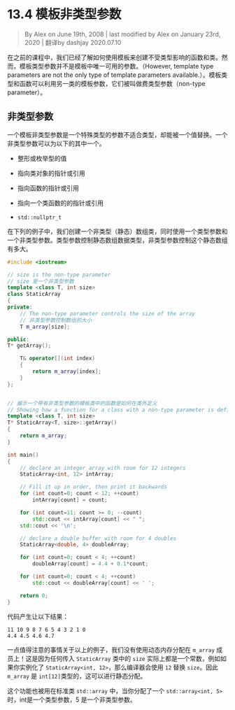 # 13.4 模板非类型参数

<!-- 13.4 — Template non-type parameters -->
> By Alex on June 19th, 2008 | last modified by Alex on January 23rd, 2020 | 翻译by dashjay 2020.07.10

<!-- In previous lessons, you’ve learned how to use template type parameters to create functions and classes that are type independent. However, template type parameters are not the only type of template parameters available. Template classes and functions can make use of another kind of template parameter known as a non-type parameter. -->

在之前的课程中，我们已经了解如何使用模板来创建不受类型影响的函数和类。然而，模板类型参数并不是模板中唯一可用的参数。（However, template type parameters are not the only type of template parameters available.）。模板类型和函数可以利用另一类的模板参数，它们被叫做费类型参数（non-type parameter）。

## 非类型参数

<!-- Non-type parameters -->

<!-- A template non-type parameter is a special type of parameter that does not substitute for a type, but is instead replaced by a value. A non-type parameter can be any of the following: -->

一个模板非类型参数是一个特殊类型的参数不适合类型，却能被一个值替换。一个非类型参数可以为以下的其中一个。

<!-- - A value that has an integral type or enumeration -->
- 整形或枚举型的值
<!-- - A pointer or reference to a class object -->
- 指向类对象的指针或引用
<!-- - A pointer or reference to a function -->
- 指向函数的指针或引用
<!-- - A pointer or reference to a class member function -->
- 指向一个类函数的的指针或引用
<!-- - std::nullptr_t -->
- `std::nullptr_t`

<!-- In the following example, we create a non-dynamic (static) array class that uses both a type parameter and a non-type parameter. The type parameter controls the data type of the static array, and the non-type parameter controls how large the static array is. -->

在下列的例子中，我们创建一个非类型（静态）数组类，同时使用一个类型参数和一个非类型参数。类型参数控制静态数组数据类型，非类型参数控制这个静态数组有多大。

```cpp
#include <iostream>

// size is the non-type parameter
// size 是一个非类型参数
template <class T, int size>
class StaticArray
{
private:
    // The non-type parameter controls the size of the array
    // 非类型参数控制数组的大小
    T m_array[size];

public:
T* getArray();

    T& operator[](int index)
    {
        return m_array[index];
    }
};


// 展示一个带有非类型参数的模板类中的函数是如何在类外定义
// Showing how a function for a class with a non-type parameter is defined outside of the class
template <class T, int size>
T* StaticArray<T, size>::getArray()
{
    return m_array;
}

int main()
{
    // declare an integer array with room for 12 integers
    StaticArray<int, 12> intArray;

    // Fill it up in order, then print it backwards
    for (int count=0; count < 12; ++count)
        intArray[count] = count;

    for (int count=11; count >= 0; --count)
        std::cout << intArray[count] << " ";
    std::cout << '\n';

    // declare a double buffer with room for 4 doubles
    StaticArray<double, 4> doubleArray;

    for (int count=0; count < 4; ++count)
        doubleArray[count] = 4.4 + 0.1*count;

    for (int count=0; count < 4; ++count)
        std::cout << doubleArray[count] << ' ';

    return 0;
}
```

<!-- This code produces the following: -->
代码产生让以下结果：

```text
11 10 9 8 7 6 5 4 3 2 1 0
4.4 4.5 4.6 4.7
```

<!-- One noteworthy thing about the above example is that we do not have to dynamically allocate the m_array member variable! This is because for any given instance of the StaticArray class, size is actually constant. For example, if you instantiate a StaticArray<int, 12>, the compiler replaces size with 12. Thus m_array is of type int[12], which can be allocated statically. -->

一点值得注意的事情关于以上的例子，我们没有使用动态内存分配在 `m_array` 成员上！这是因为任何传入 `StaticArray` 类中的 `size` 实际上都是一个常数，例如如果你实例化了 `StaticArray<int, 12>`，那么编译器会使用 `12` 替换 `size`。因此 `m_array` 是 `int[12]`类型的，这可以进行静态分配。

<!-- This functionality is used by the standard library class std::array. When you allocate a std::array<int, 5>, the int is a type parameter, and the 5 is a non-type parameter! -->

这个功能也被用在标准类 `std::array` 中，当你分配了一个 `std::array<int, 5>` 时，int是一个类型参数，5 是一个非类型参数。
